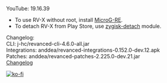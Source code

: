 YouTube: 19.16.39  
- To use RV-X without root, install [MicroG-RE](https://github.com/WSTxda/MicroG-RE/releases/latest).  
- To detach RV-X from Play Store, use [zygisk-detach](https://github.com/j-hc/zygisk-detach) module.  

Changelog:  
CLI: j-hc/revanced-cli-4.6.0-all.jar  
Integrations: anddea/revanced-integrations-0.152.0-dev.12.apk  
Patches: anddea/revanced-patches-2.225.0-dev.21.jar  
[Changelog](https://github.com/anddea/revanced-patches/releases/tag/vdev.21)  
  
[![ko-fi](https://ko-fi.com/img/githubbutton_sm.svg)](https://ko-fi.com/W7W8VRK0S)  
